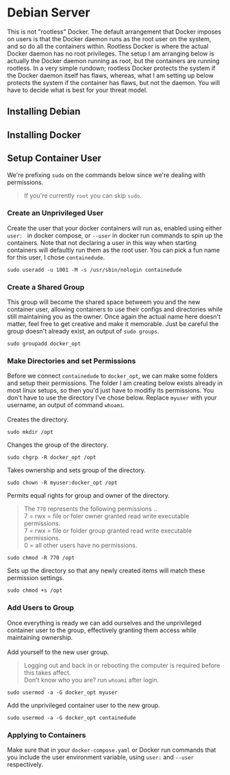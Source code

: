 # Debian Server
This is not "rootless" Docker. The default arrangement that Docker imposes on users is that the Docker daemon runs as the root user on the system, and so do all the containers within. Rootless Docker is where the actual Docker daemon has no root privileges. The setup I am arranging below is actually the Docker daemon running as root, but the containers are running rootless. In a very simple rundown; rootless Docker protects the system if the Docker daemon itself has flaws, whereas, what I am setting up below protects the system if the container has flaws, but not the daemon. You will have to decide what is best for your threat model.

## Installing Debian

## Installing Docker

## Setup Container User
We're prefixing `sudo` on the commands below since we're dealing with permissions.
> If you're currently `root` you can skip `sudo`.

### Create an Unprivileged User
Create the user that your docker containers will run as, enabled using either `user: ` in docker compose, or `--user` in docker run commands to spin up the containers. Note that not declaring a user in this way when starting containers will defaultly run them as the root user. You can pick a fun name for this user, I chose `containedude`.
```
sudo useradd -u 1001 -M -s /usr/sbin/nologin containedude
```

### Create a Shared Group
This group will become the shared space betweem you and the new container user, allowing containers to use their configs and directories while still maintaining you as the owner. Once again the actual name here doesn't matter, feel free to get creative and make it memorable. Just be careful the group doesn't already exist, an output of `sudo groups`.
```
sudo groupadd docker_opt
```

### Make Directories and set Permissions
Before we connect `containedude` to `docker_opt`, we can make some folders and setup their permissions. The folder I am creating below exists already in most linux setups, so then you'd just have to modifiy its permissions. You don't have to use the directory I've chose below. Replace `myuser` with your username, an output of command `whoami`.<br><br>
Creates the directory.
```
sudo mkdir /opt
```
Changes the group of the directory.
```
sudo chgrp -R docker_opt /opt
```
Takes ownership and sets group of the directory.
```
sudo chown -R myuser:docker_opt /opt
```
Permits equal rights for group and owner of the directory.
> The `770` represents the following permissions ..
> <br>7 = rwx = file or foler owner granted read write executable permissions.
> <br>7 = rwx = file or folder group granted read write executable permissions.
> <br>0 = all other users have no permissions.
```
sudo chmod -R 770 /opt
```
Sets up the directory so that any newly created items will match these permission settings.
```
sudo chmod +s /opt
```

### Add Users to Group
Once everything is ready we can add ourselves and the unprivileged container user to the group, effectively granting them access while maintaining ownership.<br><br>
Add yourself to the new user group.
> Logging out and back in or rebooting the computer is required before this takes affect.
> <br> Don't know who you are? run `whoami` after login.
```
sudo usermod -a -G docker_opt myuser
```
Add the unprivileged container user to the new group.
```
sudo usermod -a -G docker_opt containedude
```

### Applying to Containers
Make sure that in your `docker-compose.yaml` or Docker run commands that you include the user environment variable, using `user:` and `--user` respectively.
